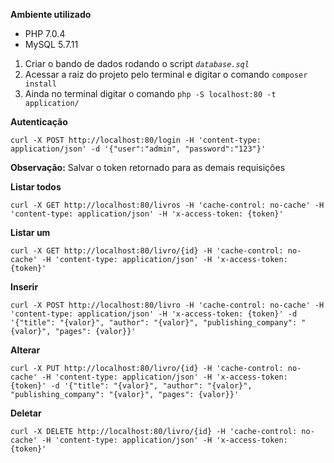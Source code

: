 **Ambiente utilizado**
* PHP 7.0.4
* MySQL 5.7.11

1. Criar o bando de dados rodando o script _`database.sql`_
2. Acessar a raiz do projeto pelo terminal e digitar o comando `composer install`
3. Ainda no terminal digitar o comando `php -S localhost:80 -t application/`

**Autenticação** 
```
curl -X POST http://localhost:80/login -H 'content-type: application/json' -d '{"user":"admin", "password":"123"}'
```
**Observação:** Salvar o token retornado para as demais requisições

**Listar todos**
```
curl -X GET http://localhost:80/livros -H 'cache-control: no-cache' -H 'content-type: application/json' -H 'x-access-token: {token}'
```
**Listar um**
```
curl -X GET http://localhost:80/livro/{id} -H 'cache-control: no-cache' -H 'content-type: application/json' -H 'x-access-token: {token}'
```
**Inserir**
```
curl -X POST http://localhost:80/livro -H 'cache-control: no-cache' -H 'content-type: application/json' -H 'x-access-token: {token}' -d '{"title": "{valor}", "author": "{valor}", "publishing_company": "{valor}", "pages": {valor}}'
```
**Alterar**
```
curl -X PUT http://localhost:80/livro/{id} -H 'cache-control: no-cache' -H 'content-type: application/json' -H 'x-access-token: {token}' -d '{"title": "{valor}", "author": "{valor}", "publishing_company": "{valor}", "pages": {valor}}'
```
**Deletar**
```
curl -X DELETE http://localhost:80/livro/{id} -H 'cache-control: no-cache' -H 'content-type: application/json' -H 'x-access-token: {token}'
```